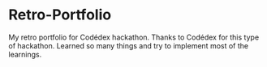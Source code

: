 # Retro-Portfolio
My retro portfolio for Codédex hackathon. Thanks to Codédex for this type of hackathon. Learned so many things and try to implement most of the learnings.
